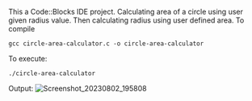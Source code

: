This a Code::Blocks IDE project. Calculating area of a circle using user given radius value. Then calculating radius using user defined area.
To compile
```
gcc circle-area-calculator.c -o circle-area-calculator
```
To execute:
```
./circle-area-calculator
```
Output:
![Screenshot_20230802_195808](https://github.com/anilv8/c-projects/assets/81171588/266fb82f-cf25-4799-a7cc-1230061031d6)
